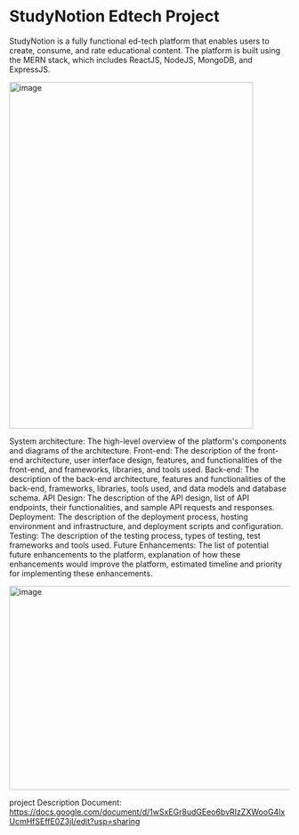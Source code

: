 # StudyNotion Edtech Project
StudyNotion is a fully functional ed-tech platform that enables users to create, consume, and rate educational content. The platform is built using the MERN stack, which includes ReactJS, NodeJS, MongoDB, and ExpressJS.

<img width="438" height="624" alt="image" src="https://github.com/user-attachments/assets/07dac950-1565-4224-a126-813d4c8e4bcb" />


System architecture: The high-level overview of the platform's components and diagrams of the architecture.
Front-end: The description of the front-end architecture, user interface design, features, and functionalities of the front-end, and frameworks, libraries, and tools used.
Back-end: The description of the back-end architecture, features and functionalities of the back-end, frameworks, libraries, tools used, and data models and database schema.
API Design: The description of the API design, list of API endpoints, their functionalities, and sample API requests and responses.
Deployment: The description of the deployment process, hosting environment and infrastructure, and deployment scripts and configuration.
Testing: The description of the testing process, types of testing, test frameworks and tools used.
Future Enhancements: The list of potential future enhancements to the platform, explanation of how these enhancements would improve the platform, estimated timeline and priority for implementing these enhancements.

<img width="845" height="367" alt="image" src="https://github.com/user-attachments/assets/533f84cd-266f-4c76-926d-942b839a9bfe" />

project Description Document: https://docs.google.com/document/d/1wSxEGr8udGEeo6bvRIzZXWooG4lxUcmHfSEffE0Z3jI/edit?usp=sharing

